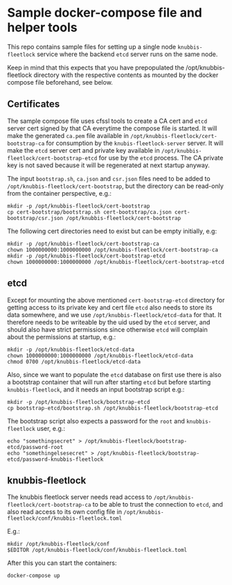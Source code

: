 # Sample docker-compose file and helper tools
This repo contains sample files for setting up a single node `knubbis-fleetlock`
service where the backend `etcd` server runs on the same node.

Keep in mind that this expects that you have prepopulated the
/opt/knubbis-fleetlock directory with the respective contents as mounted by the
docker compose file beforehand, see below.

## Certificates
The sample compose file uses cfssl tools to create a CA cert and `etcd` server
cert signed by that CA everytime the compose file is started. It will make the
generated `ca.pem` file available in `/opt/knubbis-fleetlock/cert-bootstrap-ca` for
consumption by the `knubis-fleetlock-server` server. It will make the `etcd` server cert
and private key available in `/opt/knubbis-fleetlock/cert-bootstrap-etcd` for use
by the `etcd` process. The CA private key is not saved because it will be
regenerated at next startup anyway.

The input `bootstrap.sh`, `ca.json` and `csr.json` files need to be added to
`/opt/knubbis-fleetlock/cert-bootstrap`, but the directory can be read-only
from the container perspective, e.g.:
```
mkdir -p /opt/knubbis-fleetlock/cert-bootstrap
cp cert-bootstrap/bootstrap.sh cert-bootstrap/ca.json cert-bootstrap/csr.json /opt/knubbis-fleetlock/cert-bootstrap
```

The following cert directories need to exist but can be empty initially, e.g:
```
mkdir -p /opt/knubbis-fleetlock/cert-bootstrap-ca
chown 1000000000:1000000000 /opt/knubbis-fleetlock/cert-bootstrap-ca
mkdir -p /opt/knubbis-fleetlock/cert-bootstrap-etcd
chown 1000000000:1000000000 /opt/knubbis-fleetlock/cert-bootstrap-etcd
```

## etcd
Except for mounting the above mentioned `cert-bootstrap-etcd` directory for
getting access to its private key and cert file `etcd` also needs to store its
data somewhere, and we use `/opt/knubbis-fleetlock/etcd-data` for that. It
therefore needs to be writeable by the uid used by the `etcd` server, and should
also have strict permissions since otherwise `etcd` will complain about the
permissions at startup, e.g.:
```
mkdir -p /opt/knubbis-fleetlock/etcd-data
chown 1000000000:1000000000 /opt/knubbis-fleetlock/etcd-data
chmod 0700 /opt/knubbis-fleetlock/etcd-data
```

Also, since we want to populate the `etcd` database on first use there is also a
bootstrap container that will run after starting `etcd` but before starting
`knubbis-fleetlock`, and it needs an input bootstrap script e.g.:
```
mkdir -p /opt/knubbis-fleetlock/bootstrap-etcd
cp bootstrap-etcd/bootstrap.sh /opt/knubbis-fleetlock/bootstrap-etcd
```

The bootstrap script also expects a password for the `root` and
`knubbis-fleetlock` user, e.g.:
```
echo "somethingsecret" > /opt/knubbis-fleetlock/bootstrap-etcd/password-root
echo "somethingelsesecret" > /opt/knubbis-fleetlock/bootstrap-etcd/password-knubbis-fleetlock
```

## knubbis-fleetlock
The knubbis fleetlock server needs read access to
`/opt/knubbis-fleetlock/cert-bootstrap-ca` to be able to trust the connection
to `etcd`, and also read access to its own config file in
`/opt/knubbis-fleetlock/conf/knubbis-fleetlock.toml`

E.g.:
```
mkdir /opt/knubbis-fleetlock/conf
$EDITOR /opt/knubbis-fleetlock/conf/knubbis-fleetlock.toml
```

After this you can start the containers:
```
docker-compose up
```
